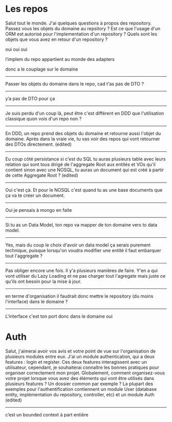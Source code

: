 
# Les repos

Salut tout le monde. J'ai quelques questions à propos des repository.
Passez vous les objets du domaine au repsitory ?
Est ce que  l'usage d'un ORM est autorisé pour l'implementation d'un repository ?
Quels sont les objets que vous avez en retour d'un repository ?

oui
oui
oui

l’implem du repo appartient au monde des adapters

donc a le couplage sur le domaine

---

Passer les objets du domaine dans le repo, cad t'as pas de DTO ?

---

y’a pas de DTO pour ça

---

Je suis perdu d'un coup là, peut être c'est différent en DDD que l'utilisation classique quon vois d'un repo non ?

---

En DDD, un repo prend des objets du domaine et retourne aussi l'objet du domaine. Après dans la vraie vie, tu vas voir des repos qui vont retourner des DTOs directement. (edited)

---

Eu coup côté persistance si c'est du SQL tu auras plusieurs table avec leurs relation qui sont tous dirigé de l'aggregate Root aux entités et VOs qu'il contient sinon avec une NOSQL, tu auras un document qui est créé à partir de cette Aggregate Root ? (edited)

---

Oui c'est çà. Et pour le NOSQL c'est quand tu as une base documents que ça va te créer un document.

---

Oui je pensais à mongo en faite

---

Si tu as un Data Model, ton repo va mapper de ton domaine vers to  data model.

---

Yes, mais du coup le choix d'avoir un data model ça serais purement technique, puisque lorsqu'on voudra modifier une entité il faut embarquer tout l'aggregate ?

---

Pas obliger encore une fois. Il y'a plusieurs manières de faire. Y'en a qui vont utiliser du Lazy Loading et ne pas charger tout l'agregate mais juste ce qu'ils ont besoin pour la mise à jour.

---

en terme d'organisation il faudrait donc mettre le repository (du moins l'interface) dans le domaine ?

---

L'interface c'est ton port donc dans le domaine oui

# Auth

Salut, j'aimerai avoir vos avis et votre point de vue sur l'organisation de plusieurs modules entre eux. J'ai un module authentication, qui a deux features : login et register.
Ces deux features interagissent avec un utilisateur, cependant, je souhaiterai connaître les bonnes pratiques pour organiser  correctement  mon projet. Globalement, comment organisez-vous votre projet lorsque vous avez des éléments qui vont être utilisés dans plusieurs features ? Un dossier common par exemple ?
La plupart des exemples pour l'authentification contiennent un module User (database entity, implémentation du repository, controller, etc)  et un module Auth  (edited)

---

c’est un bounded context à part entière
